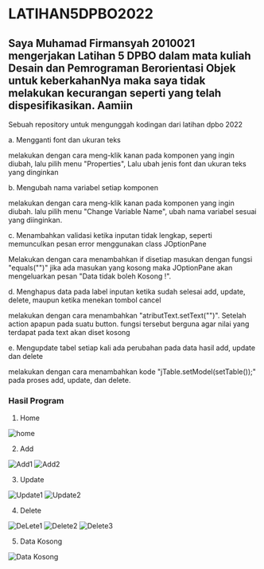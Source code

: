 # LATIHAN5DPBO2022

## Saya Muhamad Firmansyah 2010021 mengerjakan Latihan 5 DPBO dalam mata kuliah Desain dan Pemrograman Berorientasi Objek untuk keberkahanNya maka saya tidak melakukan kecurangan seperti yang telah dispesifikasikan. Aamiin

Sebuah repository untuk mengunggah kodingan dari latihan dpbo 2022

a. Mengganti font dan ukuran teks 

   melakukan dengan cara meng-klik kanan pada komponen yang ingin diubah, lalu pilih menu "Properties", Lalu ubah jenis font dan ukuran teks yang dinginkan 
   
b. Mengubah nama variabel setiap komponen 

   melakukan dengan cara meng-klik kanan pada komponen yang ingin diubah. lalu pilih menu "Change Variable Name", ubah nama variabel sesuai yang diinginkan. 
   
c. Menambahkan validasi ketika inputan tidak lengkap, seperti memunculkan pesan error menggunakan class JOptionPane

   Melakukan dengan cara menambahkan if disetiap masukan dengan fungsi "equals("")" jika ada masukan yang kosong  maka JOptionPane akan mengeluarkan pesan "Data tidak 
   boleh Kosong !". 
   
d. Menghapus data pada label inputan ketika sudah selesai add, update, delete, maupun ketika menekan tombol cancel 

   melakukan dengan cara menambahkan "atributText.setText("")". Setelah action apapun pada suatu button. fungsi tersebut berguna agar nilai yang terdapat pada text akan
   diset kosong 
  
e. Mengupdate tabel setiap kali ada perubahan pada data hasil add, update dan delete 

   melakukan dengan cara menambahkan kode "jTable.setModel(setTable());" pada proses add, update, dan delete.

### Hasil Program 

1. Home

![home](https://user-images.githubusercontent.com/99308745/159211366-747475c5-8712-4509-8887-9d4e83518f3d.png)

2. Add

![Add1](https://user-images.githubusercontent.com/99308745/159211500-5259a012-a64c-4409-83ab-a9515635fb86.png)
![Add2](https://user-images.githubusercontent.com/99308745/159211503-14769533-7287-4663-bc98-ed808c643f4a.png)


3. Update

![Update1](https://user-images.githubusercontent.com/99308745/159211639-480ae062-4353-4599-8b5e-6d6fc0d09c17.png)
![Update2](https://user-images.githubusercontent.com/99308745/159211642-125439d8-1583-4e3a-ba1f-8da05c53d147.png)


4. Delete

![DeLete1](https://user-images.githubusercontent.com/99308745/159211824-d6ad807b-e9bb-4d17-8bdc-fabfb1680a8c.png)
![Delete2](https://user-images.githubusercontent.com/99308745/159211827-cd4dba60-703e-4b34-978c-04451a5cf8cd.png)
![Delete3](https://user-images.githubusercontent.com/99308745/159211831-9f812e69-6b5b-4d8f-a353-842b5385ebd5.png)

5. Data Kosong

![Data Kosong](https://user-images.githubusercontent.com/99308745/159211875-509e08a9-7f3a-4edc-9a5a-6ea7194e8720.png)




